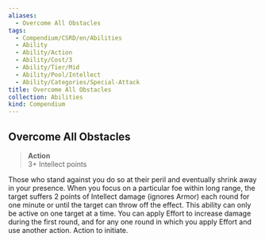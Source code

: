 ```yaml
---
aliases:
  - Overcome All Obstacles
tags:
  - Compendium/CSRD/en/Abilities
  - Ability
  - Ability/Action
  - Ability/Cost/3
  - Ability/Tier/Mid
  - Ability/Pool/Intellect
  - Ability/Categories/Special-Attack
title: Overcome All Obstacles
collection: Abilities
kind: Compendium
---
```

## Overcome All Obstacles  
>**Action**  
>3+ Intellect points
  
Those who stand against you do so at their peril and eventually shrink away in your presence. When you focus on a particular foe within long range, the target suffers 2 points of Intellect damage (ignores Armor) each round for one minute or until the target can throw off the effect. This ability can only be active on one target at a time. You can apply Effort to increase damage during the first round, and for any one round in which you apply Effort and use another action. Action to initiate.